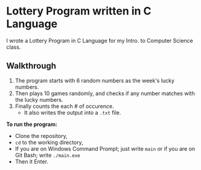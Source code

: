 # Lottery Program written in C Language
I wrote a Lottery Program in C Language for my Intro. to Computer Science class.

## Walkthrough

1. The program starts with 6 random numbers as the week's lucky numbers. 
2. Then plays 10 games randomly, and checks if any number matches with the lucky numbers. 
3. Finally counts the each # of occurence.
    * It also writes the output into a `.txt` file.

**To run the program:**

- Clone the repository,
- `cd` to the working directory,
- If you are on Windows Command Prompt; just write `main` or if you are on Git Bash; write `./main.exe`
- Then it Enter.
